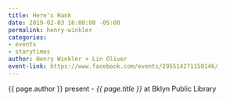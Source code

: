 ```yaml
---
title: Here's Hank
date: 2019-02-03 16:00:00 -05:00
permalink: henry-winkler
categories:
- events
- storytimes
author: Henry Winkler + Lin Oliver
event-link: https://www.facebook.com/events/295514271150146/
---
```


{{ page.author }} present - *{{ page.title }}* at Bklyn Public Library
